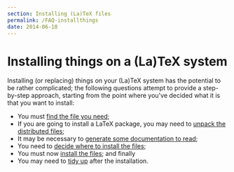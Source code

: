 ```yaml
---
section: Installing (La)TeX files
permalink: /FAQ-installthings
date: 2014-06-10
---
```


# Installing things on a (La)TeX system

Installing (or replacing) things on your (La)TeX system has the
potential to be rather complicated; the following questions attempt to
provide a step-by-step approach, starting from the point where you've
decided what it is that you want to install:
  

-  You must [find the file you need](FAQ-install-find.md);
-  If you are going to install a LaTeX package, you may need to
    [unpack the distributed files](FAQ-install-unpack.md);
-  It may be necessary to 
    [generate some documentation to read](FAQ-install-doc.md);
-  You need to 
    [decide where to install the files](FAQ-install-where.md);
-  You must now [install the files](FAQ-inst-wlcf.md); and
    finally
-  You may need to [tidy up](FAQ-inst-tidy.md) after the installation.

